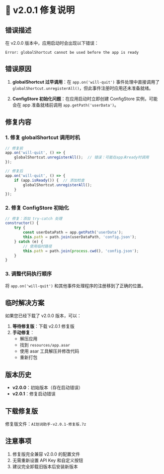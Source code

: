 # 🔧 v2.0.1 修复说明

## 错误描述

在 v2.0.0 版本中，应用启动时会出现以下错误：
```
Error: globalShortcut cannot be used before the app is ready
```

## 错误原因

1. **globalShortcut 过早调用**：在 `app.on('will-quit')` 事件处理中直接调用了 `globalShortcut.unregisterAll()`，但此事件注册时应用还未准备就绪。

2. **ConfigStore 初始化问题**：在应用启动时立即创建 ConfigStore 实例，可能会在 app 准备就绪前调用 `app.getPath('userData')`。

## 修复内容

### 1. 修复 globalShortcut 调用时机
```javascript
// 修复前
app.on('will-quit', () => {
    globalShortcut.unregisterAll();  // 错误：可能在app未ready时调用
});

// 修复后
app.on('will-quit', () => {
    if (app.isReady()) {  // 添加检查
        globalShortcut.unregisterAll();
    }
});
```

### 2. 修复 ConfigStore 初始化
```javascript
// 修复：添加 try-catch 处理
constructor() {
    try {
        const userDataPath = app.getPath('userData');
        this.path = path.join(userDataPath, 'config.json');
    } catch (e) {
        // 使用临时路径
        this.path = path.join(process.cwd(), 'config.json');
    }
}
```

### 3. 调整代码执行顺序
将 `app.on('will-quit')` 和其他事件处理程序的注册移到了正确的位置。

## 临时解决方案

如果您已经下载了 v2.0.0 版本，可以：

1. **等待修复版**：下载 v2.0.1 修复版
2. **手动修复**：
   - 解压应用
   - 找到 `resources/app.asar`
   - 使用 asar 工具解压并修改代码
   - 重新打包

## 版本历史

- **v2.0.0**：初始版本（存在启动错误）
- **v2.0.1**：修复启动错误

## 下载修复版

修复版文件：`AI划词助手-v2.0.1-修复版.7z`

## 注意事项

1. 修复版完全兼容 v2.0.0 的配置文件
2. 无需重新设置 API Key 和自定义按钮
3. 建议完全卸载旧版本后安装新版本